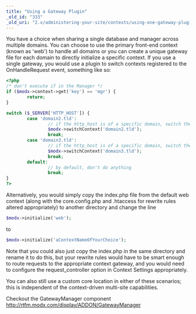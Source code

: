 ```yaml
---
title: "Using a Gateway Plugin"
_old_id: "333"
_old_uri: "2.x/administering-your-site/contexts/using-one-gateway-plugin-to-manage-multiple-domains"
---
```


You have a choice when sharing a single database and manager across multiple domains. You can choose to use the primary front-end context (known as 'web') to handle all domains or you can create a unique gateway file for each domain to directly initialize a specific context. If you use a single gateway, you would use a plugin to switch contexts registered to the OnHandleRequest event, something like so:

``` php
<?php
/* don't execute if in the Manager */
if ($modx->context->get('key') == 'mgr') {
        return;
}

switch ($_SERVER['HTTP_HOST']) {
        case 'domain2.tld':
                // if the http_host is of a specific domain, switch the context
                $modx->switchContext('domain2.tld');
                break;
        case 'domain3.tld':
                // if the http_host is of a specific domain, switch the context
                $modx->switchContext('domain3.tld');
                break;
        default:
                // by default, don't do anything
                break;
}
?>
```

Alternatively, you would simply copy the index.php file from the default web context (along with the core.config.php and .htaccess for rewrite rules altered appropriately) to another directory and change the line

``` php
$modx->initialize('web');
```

to

``` php
$modx->initialize('aContextNameOfYourChoice');
```

Note that you could also just copy the index.php in the same directory and rename it to do this, but your rewrite rules would have to be smart enough to route requests to the appropriate context gateway, and you would need to configure the request\_controller option in Context Settings appropriately.

You can also still use a custom core location in either of these scenarios; this is independent of the context-driven multi-site capabilities.

Checkout the GatewayManager component 
<http://rtfm.modx.com/display/ADDON/GatewayManager>
